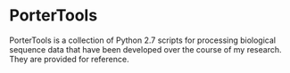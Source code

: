 # PorterTools
PorterTools is a collection of Python 2.7 scripts for processing biological sequence data that have been developed over the course of my research.  They are provided for reference.
